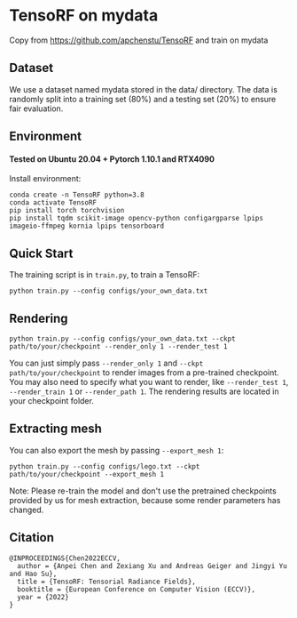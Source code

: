 
# TensoRF on mydata
Copy from https://github.com/apchenstu/TensoRF
and train on mydata

## Dataset
We use a dataset named mydata stored in the data/ directory.
The data is randomly split into a training set (80%) and a testing set (20%) to ensure fair evaluation.

## Environment
#### Tested on Ubuntu 20.04 + Pytorch 1.10.1 and RTX4090
Install environment:
```
conda create -n TensoRF python=3.8
conda activate TensoRF
pip install torch torchvision
pip install tqdm scikit-image opencv-python configargparse lpips imageio-ffmpeg kornia lpips tensorboard
```

## Quick Start
The training script is in `train.py`, to train a TensoRF:

```
python train.py --config configs/your_own_data.txt
```
## Rendering

```
python train.py --config configs/your_own_data.txt --ckpt path/to/your/checkpoint --render_only 1 --render_test 1 
```

You can just simply pass `--render_only 1` and `--ckpt path/to/your/checkpoint` to render images from a pre-trained
checkpoint. You may also need to specify what you want to render, like `--render_test 1`, `--render_train 1` or `--render_path 1`.
The rendering results are located in your checkpoint folder. 

## Extracting mesh
You can also export the mesh by passing `--export_mesh 1`:
```
python train.py --config configs/lego.txt --ckpt path/to/your/checkpoint --export_mesh 1
```
Note: Please re-train the model and don't use the pretrained checkpoints provided by us for mesh extraction, 
because some render parameters has changed.

## Citation
```
@INPROCEEDINGS{Chen2022ECCV,
  author = {Anpei Chen and Zexiang Xu and Andreas Geiger and Jingyi Yu and Hao Su},
  title = {TensoRF: Tensorial Radiance Fields},
  booktitle = {European Conference on Computer Vision (ECCV)},
  year = {2022}
}
```
